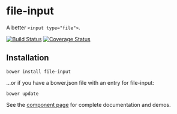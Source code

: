 file-input
==========

A better `<input type="file">`.

[![Build Status](https://travis-ci.org/rnicholus/file-input.svg?branch=master)](https://travis-ci.org/rnicholus/file-input)
[![Coverage Status](https://coveralls.io/repos/rnicholus/file-input/badge.png?branch=master)](https://coveralls.io/r/rnicholus/file-input?branch=master)

## Installation

`bower install file-input`

...or if you have a bower.json file with an entry for file-input:

`bower update`

See the [component page](http://file-input.raynicholus.com) for complete documentation and demos.

